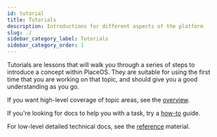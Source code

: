 ```yaml
---
id: tutorial
title: Tutorials
description: Introductions for different aspects of the platform
slug: ./
sidebar_category_label: Tutorials
sidebar_category_order: 1
---
```


Tutorials are lessons that will walk you through a series of steps to introduce a concept within PlaceOS.
They are suitable for using the first time that you are working on that topic, and should give you a good understanding as you go.

If you want high-level coverage of topic areas, see the [overview](../overview).

If you're looking for docs to help you with a task, try a [how-to](../how-to/) guide.

For low-level detailed technical docs, see the [reference](../reference/) material.
